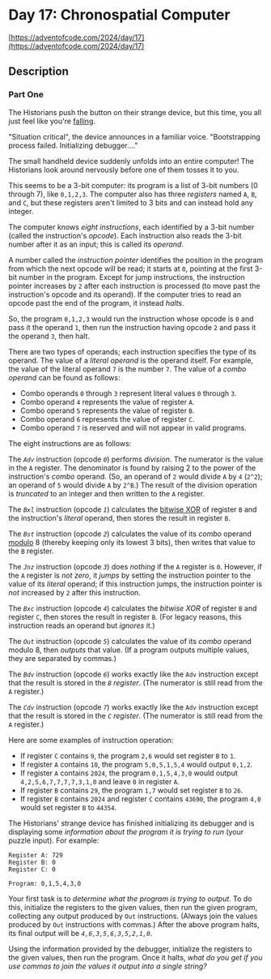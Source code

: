 # Day 17: Chronospatial Computer

[https://adventofcode.com/2024/day/17](https://adventofcode.com/2024/day/17)

## Description

### Part One

The Historians push the button on their strange device, but this time, you all just feel like you're [falling](https://adventofcode.com/2018/day/6).

"Situation critical", the device announces in a familiar voice. "Bootstrapping process failed. Initializing debugger...."

The small handheld device suddenly unfolds into an entire computer! The Historians look around nervously before one of them tosses it to you.

This seems to be a 3-bit computer: its program is a list of 3-bit numbers (0 through 7), like `0,1,2,3`. The computer also has three _registers_ named `A`, `B`, and `C`, but these registers aren't limited to 3 bits and can instead hold any integer.

The computer knows _eight instructions_, each identified by a 3-bit number (called the instruction's _opcode_). Each instruction also reads the 3-bit number after it as an input; this is called its _operand_.

A number called the _instruction pointer_ identifies the position in the program from which the next opcode will be read; it starts at `0`, pointing at the first 3-bit number in the program. Except for jump instructions, the instruction pointer increases by `2` after each instruction is processed (to move past the instruction's opcode and its operand). If the computer tries to read an opcode past the end of the program, it instead _halts_.

So, the program `0,1,2,3` would run the instruction whose opcode is `0` and pass it the operand `1`, then run the instruction having opcode `2` and pass it the operand `3`, then halt.

There are two types of operands; each instruction specifies the type of its operand. The value of a _literal operand_ is the operand itself. For example, the value of the literal operand `7` is the number `7`. The value of a _combo operand_ can be found as follows:

*   Combo operands `0` through `3` represent literal values `0` through `3`.
*   Combo operand `4` represents the value of register `A`.
*   Combo operand `5` represents the value of register `B`.
*   Combo operand `6` represents the value of register `C`.
*   Combo operand `7` is reserved and will not appear in valid programs.

The eight instructions are as follows:

The _`Adv`_ instruction (opcode _`0`_) performs _division_. The numerator is the value in the `A` register. The denominator is found by raising 2 to the power of the instruction's _combo_ operand. (So, an operand of `2` would divide `A` by `4` (`2^2`); an operand of `5` would divide `A` by `2^B`.) The result of the division operation is _truncated_ to an integer and then written to the `A` register.

The _`Bxl`_ instruction (opcode _`1`_) calculates the [bitwise XOR](https://en.wikipedia.org/wiki/Bitwise_operation#XOR) of register `B` and the instruction's _literal_ operand, then stores the result in register `B`.

The _`Bst`_ instruction (opcode _`2`_) calculates the value of its _combo_ operand [modulo](https://en.wikipedia.org/wiki/Modulo) 8 (thereby keeping only its lowest 3 bits), then writes that value to the `B` register.

The _`Jnz`_ instruction (opcode _`3`_) does _nothing_ if the `A` register is `0`. However, if the `A` register is _not zero_, it <span title="The instruction does this using a little trampoline."><em>jumps</em></span> by setting the instruction pointer to the value of its _literal_ operand; if this instruction jumps, the instruction pointer is _not_ increased by `2` after this instruction.

The _`Bxc`_ instruction (opcode _`4`_) calculates the _bitwise XOR_ of register `B` and register `C`, then stores the result in register `B`. (For legacy reasons, this instruction reads an operand but _ignores_ it.)

The _`Out`_ instruction (opcode _`5`_) calculates the value of its _combo_ operand modulo 8, then _outputs_ that value. (If a program outputs multiple values, they are separated by commas.)

The _`Bdv`_ instruction (opcode _`6`_) works exactly like the `Adv` instruction except that the result is stored in the _`B` register_. (The numerator is still read from the `A` register.)

The _`Cdv`_ instruction (opcode _`7`_) works exactly like the `Adv` instruction except that the result is stored in the _`C` register_. (The numerator is still read from the `A` register.)

Here are some examples of instruction operation:

*   If register `C` contains `9`, the program `2,6` would set register `B` to `1`.
*   If register `A` contains `10`, the program `5,0,5,1,5,4` would output `0,1,2`.
*   If register `A` contains `2024`, the program `0,1,5,4,3,0` would output `4,2,5,6,7,7,7,7,3,1,0` and leave `0` in register `A`.
*   If register `B` contains `29`, the program `1,7` would set register `B` to `26`.
*   If register `B` contains `2024` and register `C` contains `43690`, the program `4,0` would set register `B` to `44354`.

The Historians' strange device has finished initializing its debugger and is displaying some _information about the program it is trying to run_ (your puzzle input). For example:

    Register A: 729
    Register B: 0
    Register C: 0
    
    Program: 0,1,5,4,3,0
    

Your first task is to _determine what the program is trying to output_. To do this, initialize the registers to the given values, then run the given program, collecting any output produced by `Out` instructions. (Always join the values produced by `Out` instructions with commas.) After the above program halts, its final output will be _`4,6,3,5,6,3,5,2,1,0`_.

Using the information provided by the debugger, initialize the registers to the given values, then run the program. Once it halts, _what do you get if you use commas to join the values it output into a single string?_
